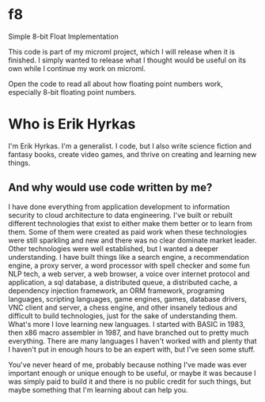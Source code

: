 # f8
Simple 8-bit Float Implementation

This code is part of my microml project, which I will release when it is finished. I simply wanted to release what
I thought would be useful on its own while I continue my work on microml.

Open the code to read all about how floating point numbers work, especially 8-bit floating point numbers.

# Who is Erik Hyrkas
I'm Erik Hyrkas. I'm a generalist. I code, but I also write science fiction and fantasy books, create video games, 
and thrive on creating and learning new things.

## And why would use code written by me?
I have done everything from application development to information security to cloud architecture to data engineering. 
I've built or rebuilt different technologies that exist to either make them better or to learn from them. Some of them
were created as paid work when these technologies were still sparkling and new and there was no clear dominate market
leader. Other technologies were well established, but I wanted a deeper understanding. I have built things like 
a search engine, a recommendation engine, a proxy server, a word processor with spell checker and some fun NLP tech, a 
web server, a web browser, a voice over internet protocol and application, a sql database, a distributed queue, a 
distributed cache, a dependency injection framework, an ORM framework, programing languages, scripting languages, 
game engines, games, database drivers, VNC client and server, a chess engine, and other insanely tedious and difficult 
to build technologies, just for the sake of understanding them. What's more I love learning new languages. I started 
with BASIC in 1983, then x86 macro assembler in 1987, and have branched out to pretty much everything. There are many languages I 
haven't worked with and plenty that I haven't put in enough hours to be an expert with, but I've seen some stuff.

You've never heard of me, probably because nothing I've made was ever important enough or unique enough to be useful, 
or maybe it was because I was simply paid to build it and there is no public credit for such things, but maybe 
something that I'm learning about can help you.

